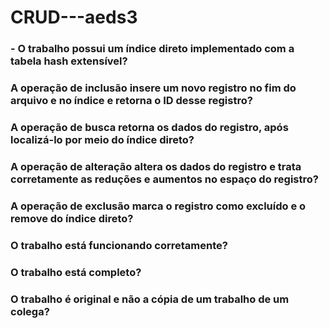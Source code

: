 # CRUD---aeds3
### - O trabalho possui um índice direto implementado com a tabela hash extensível?
### A operação de inclusão insere um novo registro no fim do arquivo e no índice e retorna o ID desse registro?
### A operação de busca retorna os dados do registro, após localizá-lo por meio do índice direto?
### A operação de alteração altera os dados do registro e trata corretamente as reduções e aumentos no espaço do registro?
### A operação de exclusão marca o registro como excluído e o remove do índice direto?
### O trabalho está funcionando corretamente?
### O trabalho está completo?
### O trabalho é original e não a cópia de um trabalho de um colega?
